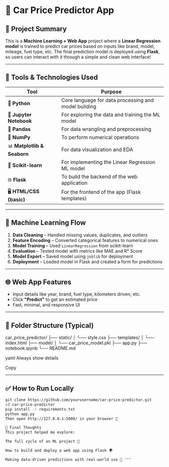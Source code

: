 # 🚗 Car Price Predictor App

## 📌 Project Summary

This is a **Machine Learning + Web App** project where a **Linear Regression model** is trained to predict car prices based on inputs like brand, model, mileage, fuel type, etc. The final prediction model is deployed using **Flask**, so users can interact with it through a simple and clean web interface!

---

## 🧰 Tools & Technologies Used

| Tool | Purpose |
|------|---------|
| 🐍 **Python** | Core language for data processing and model building |
| 📓 **Jupyter Notebook** | For exploring the data and training the ML model |
| 🐼 **Pandas** | For data wrangling and preprocessing |
| 🔢 **NumPy** | To perform numerical operations |
| 📊 **Matplotlib & Seaborn** | For data visualization and EDA |
| 🤖 **Scikit-learn** | For implementing the Linear Regression ML model |
| 🌐 **Flask** | To build the backend of the web application |
| 🖥️ **HTML/CSS (basic)** | For the frontend of the app (Flask templates) |

---

## 🧠 Machine Learning Flow

1. **Data Cleaning** – Handled missing values, duplicates, and outliers
2. **Feature Encoding** – Converted categorical features to numerical ones
3. **Model Training** – Used `LinearRegression` from scikit-learn
4. **Evaluation** – Tested model with metrics like MAE and R² Score
5. **Model Export** – Saved model using `joblib` for deployment
6. **Deployment** – Loaded model in Flask and created a form for predictions

---

## 🌐 Web App Features

- Input details like year, brand, fuel type, kilometers driven, etc.
- Click **"Predict"** to get an estimated price
- Fast, minimal, and responsive UI

---

## 📂 Folder Structure (Typical)

car_price_predictor/ ├── static/ │ └── style.css ├── templates/ │ └── index.html ├── model/ │ └── car_price_model.pkl ├── app.py ├── notebook.ipynb └── README.md

yaml
Always show details

Copy

---


## ✅ How to Run Locally

```bash
git clone https://github.com/yourusername/car-price-predictor.git
cd car-price-predictor
pip install -r requirements.txt
python app.py
Then open http://127.0.0.1:5000/ in your browser 🚀

📌 Final Thoughts
This project helped me explore:

The full cycle of an ML project 🧠

How to build and deploy a web app using Flask 🌍

Making data-driven predictions with real-world use 🎯 """
